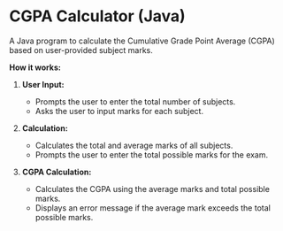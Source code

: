 # CGPA Calculator (Java)

A Java program to calculate the Cumulative Grade Point Average (CGPA) based on user-provided subject marks.

**How it works:**

1. **User Input:** 
   - Prompts the user to enter the total number of subjects.
   - Asks the user to input marks for each subject.

2. **Calculation:** 
   - Calculates the total and average marks of all subjects.
   - Prompts the user to enter the total possible marks for the exam.

3. **CGPA Calculation:**
   - Calculates the CGPA using the average marks and total possible marks.
   - Displays an error message if the average mark exceeds the total possible marks.
